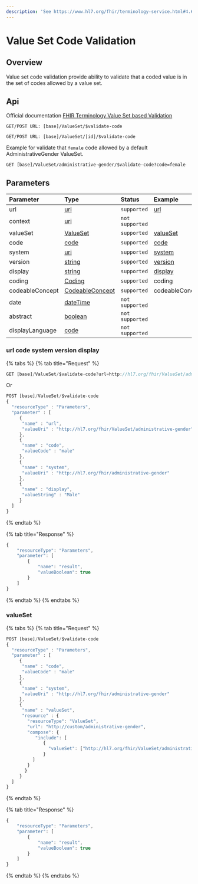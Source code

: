 ```yaml
---
description: 'See https://www.hl7.org/fhir/terminology-service.html#4.6.5'
---
```


# Value Set Code Validation

## Overview

Value set code validation provide ability to validate that a coded value is in the set of codes allowed by a value set.

## Api

Official documentation [FHIR Terminology Value Set based Validation](https://www.hl7.org/fhir/valueset-operations.html#validate-code)

```text
GET/POST URL: [base]/ValueSet/$validate-code
```

```text
GET/POST URL: [base]/ValueSet/[id]/$validate-code
```

Example for validate that `female` code allowed by a default AdministrativeGender ValueSet. 

```text
GET [base]/ValueSet/administrative-gender/$validate-code?code=female
```

## Parameters

| Parameter | Type | Status | Example |
| :--- | :--- | :--- | :--- |
| url | [uri](https://www.hl7.org/fhir/datatypes.html#uri) | `supported` | [url](value-set-validation.md#url-code-system-version-display) |
| context | [uri](https://www.hl7.org/fhir/datatypes.html#uri) | `not supported` |  |
| valueSet | [ValueSet](https://www.hl7.org/fhir/valueset.html) | `supported` | [valueSet](value-set-validation.md#valueset) |
| code | [code](https://www.hl7.org/fhir/datatypes.html#code) | `supported` | [code](value-set-validation.md#url-code-system-version-display) |
| system | [uri](https://www.hl7.org/fhir/datatypes.html#uri) | `supported` | [system](value-set-validation.md#url-code-system-version-display) |
| version | [string](https://www.hl7.org/fhir/datatypes.html#string) | `supported` | [version](value-set-validation.md#url-code-system-version-display) |
| display | [string](https://www.hl7.org/fhir/datatypes.html#string) | `supported` | [display](value-set-validation.md#url-code-system-version-display) |
| coding | [Coding](https://www.hl7.org/fhir/datatypes.html#Coding) | `supported` | coding |
| codeableConcept | [CodeableConcept](https://www.hl7.org/fhir/datatypes.html#CodeableConcept) | `supported` | codeableConcept |
| date | [dateTime](https://www.hl7.org/fhir/datatypes.html#dateTime) | `not supported` |  |
| abstract | [boolean](https://www.hl7.org/fhir/datatypes.html#boolean) | `not supported` |  |
| displayLanguage | [code](https://www.hl7.org/fhir/datatypes.html#code) | `not supported` |  |

### url code system version display

{% tabs %}
{% tab title="Request" %}
```javascript
GET [base]/ValueSet/$validate-code?url=http://hl7.org/fhir/ValueSet/administrative-gender&code=male&display=Male
```

Or

```javascript
POST [base]/ValueSet/$validate-code
{ 
  "resourceType" : "Parameters",
  "parameter" : [
     {
      "name" : "url",
      "valueUri" : "http://hl7.org/fhir/ValueSet/administrative-gender"
     },
     {
      "name" : "code",
      "valueCode" : "male"
     },
     {
      "name" : "system",
      "valueUri" : "http://hl7.org/fhir/administrative-gender"
     },
     {
      "name" : "display",
      "valueString" : "Male"
     }
  ]
}
```
{% endtab %}

{% tab title="Response" %}
```javascript
{
    "resourceType": "Parameters",
    "parameter": [
        {
            "name": "result",
            "valueBoolean": true
        }
    ]
}
```
{% endtab %}
{% endtabs %}

### valueSet

{% tabs %}
{% tab title="Request" %}
```javascript
POST [base]/ValueSet/$validate-code
{ 
  "resourceType" : "Parameters",
  "parameter" : [
     {
      "name" : "code",
      "valueCode" : "male"
     },
     {
      "name" : "system",
      "valueUri" : "http://hl7.org/fhir/administrative-gender"
     },
     {
      "name" : "valueSet",
      "resource" : {
        "resourceType": "ValueSet",
        "url": "http://custom/administrative-gender",
        "compose": {
           "include": [
              {
                "valueSet": ["http://hl7.org/fhir/ValueSet/administrative-gender"]
              }
          ]
        } 
       }
     }
  ]
}
```
{% endtab %}

{% tab title="Response" %}
```javascript
{
    "resourceType": "Parameters",
    "parameter": [
        {
            "name": "result",
            "valueBoolean": true
        }
    ]
}
```
{% endtab %}
{% endtabs %}

